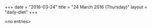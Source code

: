 +++
date = "2016-03-24"
title = "24 March 2016 (Thursday)"
layout = "daily-diet"
+++


\<no entries\>
